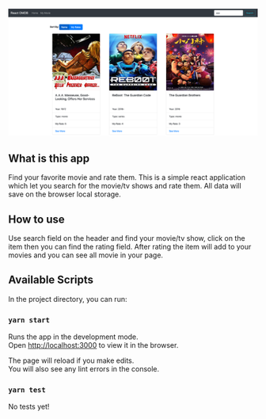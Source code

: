 ![](https://github.com/ayooby/react-omdbapi-hook/blob/master/screenshot.png?raw=true)
## What is this app

Find your favorite movie and rate them.
This is a simple react application which let you search for the movie/tv shows and rate them.
All data will save on the browser local storage.


## How to use

Use search field on the header and find your movie/tv show, click on the item then you can find the rating field.
After rating the item will add to your movies and you can see all movie in your page.


## Available Scripts

In the project directory, you can run:

### `yarn start`

Runs the app in the development mode.<br />
Open [http://localhost:3000](http://localhost:3000) to view it in the browser.

The page will reload if you make edits.<br />
You will also see any lint errors in the console.

### `yarn test`

No tests yet!
